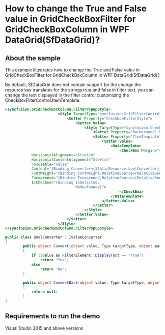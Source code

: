 # How to change the True and False value in GridCheckBoxFilter for GridCheckBoxColumn in WPF DataGrid(SfDataGrid)?

## About the sample
This example illustrates how to change the True and False value in GridCheckBoxFilter for GridCheckBoxColumn in WPF DataGrid(SfDataGrid)?

By default, SfDataGrid does not contain support for the change the resource key translates for the strings true and false in filter text. you can change the text displayed in the filter control customizing the CheckBoxFilterControl.ItemTemplate.

```XML
<syncfusion:GridCheckBoxColumn.FilterPopupStyle>
                        <Style TargetType="syncfusion:GridFilterControl">
                            <Setter Property="CheckboxFilterStyle">
                                <Setter.Value>
                                    <Style TargetType="syncfusion:CheckboxFilterControl">
                                        <Setter Property="Background" Value="Red"/>
                                        <Setter Property="ItemTemplate">
                                            <Setter.Value>
                                                <DataTemplate>
                                                    <CheckBox Margin="4"
            HorizontalAlignment="Stretch"
            HorizontalContentAlignment="Stretch"
            Focusable="False"
            Content="{Binding Converter={StaticResource boolConverter}}"          
            FontWeight="{Binding FontWeight,RelativeSource={RelativeSource Self}}"
            Foreground="{Binding Foreground,RelativeSource={RelativeSource Self}}"
            IsChecked="{Binding IsSelected,
                                Mode=TwoWay}">
                                                    </CheckBox>
                                                </DataTemplate>
                                            </Setter.Value>
                                        </Setter>
                                    </Style>
                                </Setter.Value>
                            </Setter>
                        </Style>
</syncfusion:GridCheckBoxColumn.FilterPopupStyle>
```


```C#
public class BoolConverter : IValueConverter
{
        public object Convert(object value, Type targetType, object parameter, System.Globalization.CultureInfo culture)
        {
            if ((value as FilterElement).DisplayText == "True")
                return "Yes";
            else
                return "No";
        }

        public object ConvertBack(object value, Type targetType, object parameter, System.Globalization.CultureInfo culture)
        {
            return null;
        }
}
```

## Requirements to run the demo
Visual Studio 2015 and above versions
